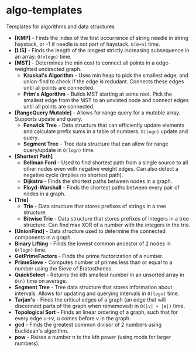 # algo-templates
Templates for algorithms and data structures 

- **[KMP]** - Finds the index of the first occurrence of string needle in string haystack, or -1 if needle is not part of haystack. `O(m+n)` time.
- **[LIS]** - Finds the length of the longest strictly increasing subsequence in an array. `O(nlogn)` time.
- **[MST]** - Determines the min cost to connect all points in a edge-weighted undirected graph. 
  - **Kruskal's Algorithm** - Uses min heap to pick the smallest edge, and union-find to check if the edge is redudant. Connects these edges until all points are connected. 
  - **Prim's Algorithm** - Builds MST starting at some root. Pick the smallest edge from the MST to an unvisted node and connect edges until all points are connected.
- **[RangeQuery Mutable]** - Allows for range query for a mutable array. Supports update and query. 
  - **Fenwick Tree** - Data structure that can efficiently update elements and calculate prefix sums in a table of numbers. `O(logn)` update and query. 
  - **Segment Tree** - Tree data structure that can allow for range query/update in `O(logn)` time.   
- **[Shortest Path]**
  - **Bellman Ford** - Used to find shortest path from a single source to all other nodes even with negative weight edges. Can also detect a negative cycle (implies no shortest path). 
  - **Dijkstra** - Finds the shortest paths between nodes in a graph.
  - **Floyd-Warshall** - Finds the shortest paths between every pair of nodes in a graph. 
- **[Trie]** 
  - **Trie** - Data structure that stores prefixes of strings in a tree structure.
  - **Bitwise Trie** - Data structure that stores prefixes of integers in a tree structure. Can find max XOR of a number with the integers in the trie. 
- **[UnionFind]** - Data structure used to determine the connected components in a graph.
- **Binary Lifting** - Finds the lowest common ancestor of 2 nodes in `O(logn)` time.
- **GetPrimeFactors** - Finds the prime factorization of a number.
- **PrimeSieve** - Computes number of primes less than or equal to a number using the Sieve of Eratosthenes.
- **QuickSelect** - Returns the kth smallest number in an unsorted array in `O(n)` time on average.
- **Segment Tree** - Tree data structure that stores information about intervals. Allows for updating and querying intervals in `O(logn)` time.
- **Tarjan's** - Finds the critical edges of a graph (an edge that will disconnect parts of the graph when rememoved) in `O(|v| + |e|)` time.
- **Topological Sort** - Finds an linear ordering of a graph, such that for every edge u->v, u comes before v in the graph. 
- **gcd** - Finds the greatest common divisor of 2 numbers using Euclidean's algorithm.
- **pow** - Raises a number n to the kth power (using mods for larger numbers).

